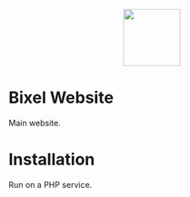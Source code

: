 
<p align="center">
  <img height="100" src="https://github.com/StrykeDev/package-bixel-suite/blob/main/web-php-bixel/assats/brand/Logo_Bixel_W_x256.png">
</p>

# Bixel Website

Main website.

# Installation 

Run on a PHP service.
